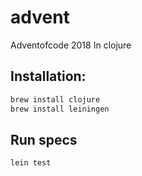 # advent

Adventofcode 2018 In clojure


## Installation:

```bash
brew install clojure
brew install leiningen
```

## Run specs

```bash
lein test
```
